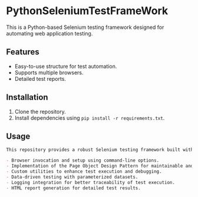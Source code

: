 # PythonSeleniumTestFrameWork

This is a Python-based Selenium testing framework designed for automating web application testing.

## Features

- Easy-to-use structure for test automation.
- Supports multiple browsers.
- Detailed test reports.

## Installation

1. Clone the repository.
2. Install dependencies using `pip install -r requirements.txt`.

## Usage

```markdown
This repository provides a robust Selenium testing framework built with Python. It includes the following key functionalities:

- Browser invocation and setup using command-line options.
- Implementation of the Page Object Design Pattern for maintainable and reusable test code.
- Custom utilities to enhance test execution and debugging.
- Data-driven testing with parameterized datasets.
- Logging integration for better traceability of test execution.
- HTML report generation for detailed test results.
```
